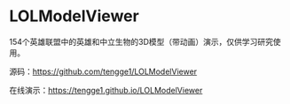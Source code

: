 # LOLModelViewer
154个英雄联盟中的英雄和中立生物的3D模型（带动画）演示，仅供学习研究使用。

源码：https://github.com/tengge1/LOLModelViewer

在线演示：https://tengge1.github.io/LOLModelViewer

